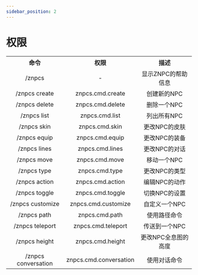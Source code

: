```yaml
---
sidebar_position: 2
---
```


# 权限

<table>
  <tr>
    <th align="center">命令</th>
    <th align="center">权限</th>
    <th align="center">描述</th>
  </tr>
  <tr>
    <td align="center">/znpcs</td>
    <td align="center">-</td>
    <td align="center">显示ZNPC的帮助信息</td>
  </tr>
  <tr>
    <td align="center">/znpcs create</td>
    <td align="center">znpcs.cmd.create</td>
    <td align="center">创建新的NPC</td>
  </tr>
  <tr>
    <td align="center">/znpcs delete</td>
    <td align="center">znpcs.cmd.delete</td>
    <td align="center">删除一个NPC</td>
  </tr>
  <tr>
    <td align="center">/znpcs list</td>
    <td align="center">znpcs.cmd.list</td>
    <td align="center">列出所有NPC</td>
  </tr>
  <tr>
    <td align="center">/znpcs skin</td>
    <td align="center">znpcs.cmd.skin</td>
    <td align="center">更改NPC的皮肤</td>
  </tr>
  <tr>
    <td align="center">/znpcs equip</td>
    <td align="center">znpcs.cmd.equip</td>
    <td align="center">更改NPC的装备</td>
  </tr>
  <tr>
    <td align="center">/znpcs lines</td>
    <td align="center">znpcs.cmd.lines</td>
    <td align="center">更改NPC的对话</td>
  </tr>
  <tr>
    <td align="center">/znpcs move</td>
    <td align="center">znpcs.cmd.move</td>
    <td align="center">移动一个NPC</td>
  </tr>
  <tr>
    <td align="center">/znpcs type</td>
    <td align="center">znpcs.cmd.type</td>
    <td align="center">更改NPC的类型</td>
  </tr>
  <tr>
    <td align="center">/znpcs action</td>
    <td align="center">znpcs.cmd.action</td>
    <td align="center">编辑NPC的动作</td>
  </tr>
  <tr>
    <td align="center">/znpcs toggle</td>
    <td align="center">znpcs.cmd.toggle</td>
    <td align="center">切换NPC的设置</td>
  </tr>
  <tr>
    <td align="center">/znpcs customize</td>
    <td align="center">znpcs.cmd.customize</td>
    <td align="center">自定义一个NPC</td>
  </tr>
  <tr>
    <td align="center">/znpcs path</td>
    <td align="center">znpcs.cmd.path</td>
    <td align="center">使用路径命令</td>
  </tr>
  <tr>
    <td align="center">/znpcs teleport</td>
    <td align="center">znpcs.cmd.teleport</td>
    <td align="center">传送到一个NPC</td>
  </tr>
  <tr>
    <td align="center">/znpcs height</td>
    <td align="center">znpcs.cmd.height</td>
    <td align="center">更改NPC全息图的高度</td>
  </tr>
  <tr>
    <td align="center">/znpcs conversation</td>
    <td align="center">znpcs.cmd.conversation</td>
    <td align="center">使用对话命令</td>
  </tr>
</table>
